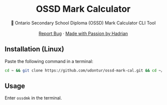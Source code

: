 <br />
<div align="center">
  <h1 align="center">OSSD Mark Calculator</h3>

  <p align="center">
    🧮 Ontario Secondary School Diploma (OSSD) Mark Calculator CLI Tool
    <br />
    <br />
    <a href="https://github.com/udontur/ossd-mark-calculator/issues/new">Report Bug</a>
    ·
    <a href="https://github.com/udontur">Made with Passion by Hadrian</a>
  </p>
</div>

## Installation (Linux)
Paste the following command in a terminal: 
```sh
cd ~ && git clone https://github.com/udontur/ossd-mark-cal.git && cd ~/ossd-mark-cal && . ./install.sh
```

## Usage
Enter ```ossdmk``` in the terminal.
